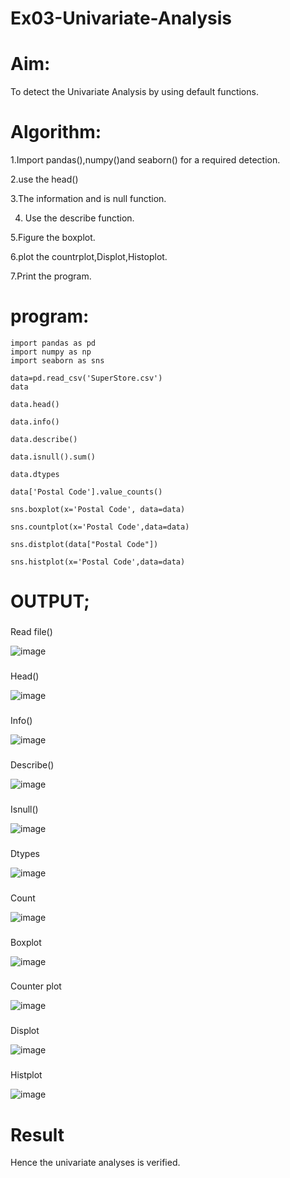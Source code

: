 # Ex03-Univariate-Analysis
# Aim:
  
  To detect the Univariate Analysis by using default functions.
  
 # Algorithm:
 
1.Import pandas(),numpy()and seaborn() for a required detection.

2.use the head()

3.The information and is null function.

4. Use the describe function.

5.Figure the boxplot.

6.plot the countrplot,Displot,Histoplot.

7.Print the program.

# program:
```
import pandas as pd
import numpy as np
import seaborn as sns

data=pd.read_csv('SuperStore.csv')
data

data.head()

data.info()

data.describe()

data.isnull().sum()

data.dtypes

data['Postal Code'].value_counts()

sns.boxplot(x='Postal Code', data=data)

sns.countplot(x='Postal Code',data=data)

sns.distplot(data["Postal Code"])

sns.histplot(x='Postal Code',data=data)

```
# OUTPUT;

###

Read file()

![image](https://user-images.githubusercontent.com/94165327/192078312-6a82d82c-1dab-4353-8819-e7e744d7247a.png)


###

Head()

![image](https://user-images.githubusercontent.com/94165327/192078330-b112ee55-1e58-46cf-b842-e09b121f65ed.png)


###

Info()

![image](https://user-images.githubusercontent.com/94165327/192078354-132152f0-f2dc-4f40-8819-65fe3087d2eb.png)

###

Describe()

![image](https://user-images.githubusercontent.com/94165327/192078375-020f0851-32e8-42f1-ad14-69459c133066.png)


###

Isnull()

![image](https://user-images.githubusercontent.com/94165327/192078394-a6eb8746-5024-4ba1-933b-bae3d9ad8b0e.png)

###

Dtypes

![image](https://user-images.githubusercontent.com/94165327/192078415-06d07d75-b549-4a13-9304-c3a5391592ff.png)


###
Count

![image](https://user-images.githubusercontent.com/94165327/192078431-db074786-9e1d-4085-bf92-a11d7a59709d.png)

###
Boxplot

![image](https://user-images.githubusercontent.com/94165327/192078442-9d94cf34-d58a-4626-ae69-68f3798a5991.png)

###
Counter plot

![image](https://user-images.githubusercontent.com/94165327/192078460-dfed5242-f2d3-4795-912f-d5982fc3a038.png)

###
Displot

![image](https://user-images.githubusercontent.com/94165327/192078478-f8f33763-4eae-4b87-8681-2894d7540c01.png)

### 

Histplot

![image](https://user-images.githubusercontent.com/94165327/192078499-eeeffd10-a3b0-457b-b061-04fa5c36e87b.png)


# Result

Hence the univariate analyses is verified.

